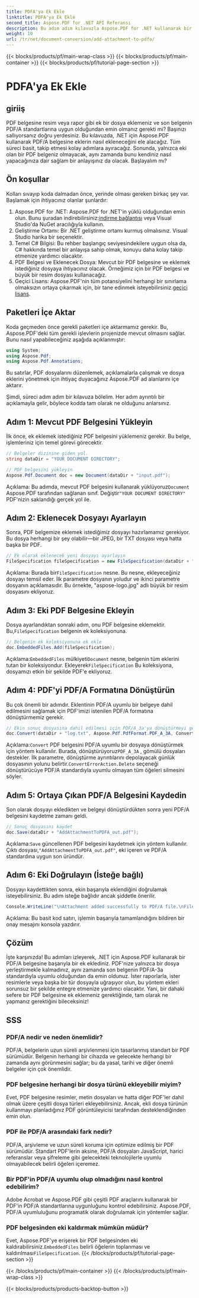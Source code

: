```yaml
---
title: PDFA'ya Ek Ekle
linktitle: PDFA'ya Ek Ekle
second_title: Aspose.PDF for .NET API Referansı
description: Bu adım adım kılavuzla Aspose.PDF for .NET kullanarak bir PDF/A belgesine eklerin nasıl ekleneceğini öğrenin.
weight: 10
url: /tr/net/document-conversion/add-attachment-to-pdfa/
---
```


{{< blocks/products/pf/main-wrap-class >}}
{{< blocks/products/pf/main-container >}}
{{< blocks/products/pf/tutorial-page-section >}}

# PDFA'ya Ek Ekle

## giriiş

PDF belgesine resim veya rapor gibi ek bir dosya eklemeniz ve son belgenin PDF/A standartlarına uygun olduğundan emin olmanız gerekti mi? Başınızı sallıyorsanız doğru yerdesiniz. Bu kılavuzda, .NET için Aspose.PDF kullanarak PDF/A belgesine eklerin nasıl ekleneceğini ele alacağız. Tüm süreci basit, takip etmesi kolay adımlara ayıracağız. Sonunda, yalnızca eki olan bir PDF belgeniz olmayacak, aynı zamanda bunu kendiniz nasıl yapacağınıza dair sağlam bir anlayışınız da olacak. Başlayalım mı?

## Ön koşullar

Kolları sıvayıp koda dalmadan önce, yerinde olması gereken birkaç şey var. Başlamak için ihtiyacınız olanlar şunlardır:

1.  Aspose.PDF for .NET: Aspose.PDF for .NET'in yüklü olduğundan emin olun. Bunu şuradan indirebilirsiniz:[indirme bağlantısı](https://releases.aspose.com/pdf/net/) veya Visual Studio'da NuGet aracılığıyla kullanın.
2. Geliştirme Ortamı: Bir .NET geliştirme ortamı kurmuş olmalısınız. Visual Studio harika bir seçenektir.
3. Temel C# Bilgisi: Bu rehber başlangıç seviyesindekilere uygun olsa da, C# hakkında temel bir anlayışa sahip olmak, konuyu daha kolay takip etmenize yardımcı olacaktır.
4. PDF Belgesi ve Eklenecek Dosya: Mevcut bir PDF belgesine ve eklemek istediğiniz dosyaya ihtiyacınız olacak. Örneğimiz için bir PDF belgesi ve büyük bir resim dosyası kullanacağız.
5.  Geçici Lisans: Aspose.PDF'nin tüm potansiyelini herhangi bir sınırlama olmaksızın ortaya çıkarmak için, bir tane edinmek isteyebilirsiniz.[geçici lisans](https://purchase.aspose.com/temporary-license/).

## Paketleri İçe Aktar

Koda geçmeden önce gerekli paketleri içe aktarmamız gerekir. Bu, Aspose.PDF'deki tüm gerekli işlevlerin projenizde mevcut olmasını sağlar. Bunu nasıl yapabileceğiniz aşağıda açıklanmıştır:

```csharp
using System;
using Aspose.Pdf;
using Aspose.Pdf.Annotations;
```

Bu satırlar, PDF dosyalarını düzenlemek, açıklamalarla çalışmak ve dosya eklerini yönetmek için ihtiyaç duyacağınız Aspose.PDF ad alanlarını içe aktarır.

Şimdi, süreci adım adım bir kılavuza bölelim. Her adım ayrıntılı bir açıklamayla gelir, böylece kodda tam olarak ne olduğunu anlarsınız.

## Adım 1: Mevcut PDF Belgesini Yükleyin

İlk önce, ek eklemek istediğiniz PDF belgesini yüklemeniz gerekir. Bu belge, işlemleriniz için temel görevi görecektir.

```csharp
// Belgeler dizinine giden yol.
string dataDir = "YOUR DOCUMENT DIRECTORY";

// PDF belgesini yükleyin
Aspose.Pdf.Document doc = new Document(dataDir + "input.pdf");
```

 Açıklama: Bu adımda, mevcut PDF belgesini kullanarak yüklüyoruz`Document` Aspose.PDF tarafından sağlanan sınıf. Değiştir`"YOUR DOCUMENT DIRECTORY"` PDF'nizin saklandığı gerçek yol ile.

## Adım 2: Eklenecek Dosyayı Ayarlayın

Sonra, PDF belgemize eklemek istediğimiz dosyayı hazırlamamız gerekiyor. Bu dosya herhangi bir şey olabilir—bir JPEG, bir TXT dosyası veya hatta başka bir PDF.

```csharp
// Ek olarak eklenecek yeni dosyayı ayarlayın
FileSpecification fileSpecification = new FileSpecification(dataDir + "aspose-logo.jpg", "Large Image file");
```

 Açıklama: Burada bir`FileSpecification` nesne. Bu nesne, ekleyeceğiniz dosyayı temsil eder. İlk parametre dosyanın yoludur ve ikinci parametre dosyanın açıklamasıdır. Bu örnekte, "aspose-logo.jpg" adlı büyük bir resim dosyasını ekliyoruz.

## Adım 3: Eki PDF Belgesine Ekleyin

 Dosya ayarlandıktan sonraki adım, onu PDF belgesine eklemektir. Bu,`FileSpecification` belgenin ek koleksiyonuna.

```csharp
// Belgenin ek koleksiyonuna ek ekle
doc.EmbeddedFiles.Add(fileSpecification);
```

 Açıklama:`EmbeddedFiles` mülkiyeti`Document` nesne, belgenin tüm eklerini tutan bir koleksiyondur. Ekleyerek`FileSpecification` Bu koleksiyona, dosyamızı etkin bir şekilde PDF'e ekliyoruz.

## Adım 4: PDF'yi PDF/A Formatına Dönüştürün

Bu çok önemli bir adımdır. Eklentinin PDF/A uyumlu bir belgeye dahil edilmesini sağlamak için PDF'imizi istenilen PDF/A formatına dönüştürmemiz gerekir.

```csharp
// Ekin sonuç dosyasına dahil edilmesi için PDF/A_3a'ya dönüştürmeyi gerçekleştirin
doc.Convert(dataDir + "log.txt", Aspose.Pdf.PdfFormat.PDF_A_3A, ConvertErrorAction.Delete);
```

 Açıklama:`Convert` PDF belgesini PDF/A uyumlu bir dosyaya dönüştürmek için yöntem kullanılır. Burada, dönüştürüyoruz`PDF_A_3A` , gömülü dosyaları destekler. İlk parametre, dönüştürme ayrıntılarını depolayacak günlük dosyasının yolunu belirtir.`ConvertErrorAction.Delete` seçeneği dönüştürücüye PDF/A standardıyla uyumlu olmayan tüm öğeleri silmesini söyler.

## Adım 5: Ortaya Çıkan PDF/A Belgesini Kaydedin

Son olarak dosyayı ekledikten ve belgeyi dönüştürdükten sonra yeni PDF/A belgesini kaydetme zamanı geldi.

```csharp
// Sonuç dosyasını kaydet
doc.Save(dataDir + "AddAttachmentToPDFA_out.pdf");
```

 Açıklama:`Save` güncellenen PDF belgesini kaydetmek için yöntem kullanılır. Çıktı dosyası,`"AddAttachmentToPDFA_out.pdf"`, eki içeren ve PDF/A standardına uygun son üründür.

## Adım 6: Eki Doğrulayın (İsteğe bağlı)

Dosyayı kaydettikten sonra, ekin başarıyla eklendiğini doğrulamak isteyebilirsiniz. Bu adım isteğe bağlıdır ancak şiddetle önerilir.

```csharp
Console.WriteLine("\nAttachment added successfully to PDF/A file.\nFile saved at " + dataDir);
```

Açıklama: Bu basit kod satırı, işlemin başarıyla tamamlandığını bildiren bir onay mesajını konsola yazdırır.

## Çözüm

İşte karşınızda! Bu adımları izleyerek, .NET için Aspose.PDF kullanarak bir PDF/A belgesine başarıyla bir ek eklediniz. PDF'nize yalnızca bir dosya yerleştirmekle kalmadınız, aynı zamanda son belgenin PDF/A-3a standardıyla uyumlu olduğundan da emin oldunuz. İster raporlarla, ister resimlerle veya başka bir tür dosyayla uğraşıyor olun, bu yöntem ekleri sorunsuz bir şekilde entegre etmenize yardımcı olacaktır. Yani, bir dahaki sefere bir PDF belgesine ek eklemeniz gerektiğinde, tam olarak ne yapmanız gerektiğini bileceksiniz!

## SSS

### PDF/A nedir ve neden önemlidir?  
PDF/A, belgelerin uzun süreli arşivlenmesi için tasarlanmış standart bir PDF sürümüdür. Belgenin herhangi bir cihazda ve gelecekte herhangi bir zamanda aynı görünmesini sağlar; bu da yasal, tarihi ve diğer önemli belgeler için çok önemlidir.

### PDF belgesine herhangi bir dosya türünü ekleyebilir miyim?  
Evet, PDF belgesine resimler, metin dosyaları ve hatta diğer PDF'ler dahil olmak üzere çeşitli dosya türleri ekleyebilirsiniz. Ancak, ekli dosya türünün kullanmayı planladığınız PDF görüntüleyicisi tarafından desteklendiğinden emin olun.

### PDF ile PDF/A arasındaki fark nedir?  
PDF/A, arşivleme ve uzun süreli koruma için optimize edilmiş bir PDF sürümüdür. Standart PDF'lerin aksine, PDF/A dosyaları JavaScript, harici referanslar veya şifreleme gibi gelecekteki teknolojilerle uyumlu olmayabilecek belirli öğeleri içeremez.

### Bir PDF'in PDF/A uyumlu olup olmadığını nasıl kontrol edebilirim?  
Adobe Acrobat ve Aspose.PDF gibi çeşitli PDF araçlarını kullanarak bir PDF'in PDF/A standartlarına uygunluğunu kontrol edebilirsiniz. Aspose.PDF, PDF/A uyumluluğunu programatik olarak doğrulamak için yöntemler sağlar.

### PDF belgesinden eki kaldırmak mümkün müdür?  
 Evet, Aspose.PDF'ye erişerek bir PDF belgesinden eki kaldırabilirsiniz.`EmbeddedFiles` belirli öğelerin toplanması ve kaldırılması`FileSpecification`.
{{< /blocks/products/pf/tutorial-page-section >}}

{{< /blocks/products/pf/main-container >}}
{{< /blocks/products/pf/main-wrap-class >}}

{{< blocks/products/products-backtop-button >}}
